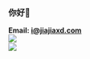 ### 你好👋
**Email: i@jiajiaxd.com**    
<img align="left" src="https://github-readme-stats-seven-indol.vercel.app/api?username=jiajiaxd&show_icons=true&theme=jolly" />  
<img align="left" src="https://github-readme-stats-seven-indol.vercel.app/api/top-langs/?username=jiajiaxd&hide_border=true&layout=compact&show_icons=true&theme=jolly" />  
